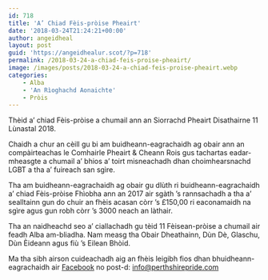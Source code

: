 ```yaml
---
id: 718
title: 'A’ Chiad Fèis-pròise Pheairt'
date: '2018-03-24T21:24:21+00:00'
author: angeidheal
layout: post
guid: 'https://angeidhealur.scot/?p=718'
permalink: /2018-03-24-a-chiad-feis-proise-pheairt/
image: /images/posts/2018-03-24-a-chiad-feis-proise-pheairt.webp
categories:
    - Alba
    - 'An Rìoghachd Aonaichte'
    - Pròis
---
```


Thèid a’ chiad Fèis-pròise a chumail ann an Siorrachd Pheairt Disathairne 11 Lùnastal 2018.

Chaidh a chur an cèill gu bi am buidheann-eagrachaidh ag obair ann an compàirteachas le Comhairle Pheairt &amp; Cheann Rois gus tachartas eadar-mheasgte a chumail a’ bhios a’ toirt misneachadh dhan choimhearsnachd LGBT a tha a’ fuireach san sgìre.

Tha am buidheann-eagrachaidh ag obair gu dlùth ri buidheann-eagrachaidh a’ chiad Fèis-pròise Fhìobha ann an 2017 air sgàth ’s rannsachadh a tha a’ sealltainn gun do chuir an fhèis acasan còrr ’s £150,00 ri eaconamaidh na sgìre agus gun robh còrr ’s 3000 neach an làthair.

Tha an naidheachd seo a’ ciallachadh gu tèid 11 Fèisean-pròise a chumail air feadh Alba am-bliadha. Nam measg tha Obair Dheathainn, Dùn Dè, Glaschu, Dùn Èideann agus fiù ’s Eilean Bhòid.

Ma tha sibh airson cuideachadh aig an fhèis leigibh fios dhan bhuidheann-eagrachaidh air [Facebook](https://www.facebook.com/PerthshirePride/) no post-d: <info@perthshirepride.com>
